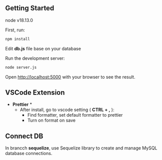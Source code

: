 ##  Getting Started

node v18.13.0

First, run:

```bash
npm install
```

Edit **db.js** file base on your database

Run the development server:

```bash
node server.js
```

Open [http://localhost:5000](http://localhost:5000) with your browser to see the result.

##  VSCode Extension

- **Prettier** \*
  - After install, go to vscode setting ( **CTRL + ,** ):
    - Find formatter, set default formatter to prettier
    - Turn on format on save

## Connect DB
In brancch **sequelize**, use Sequelize library to create and manage MySQL database connections. 

